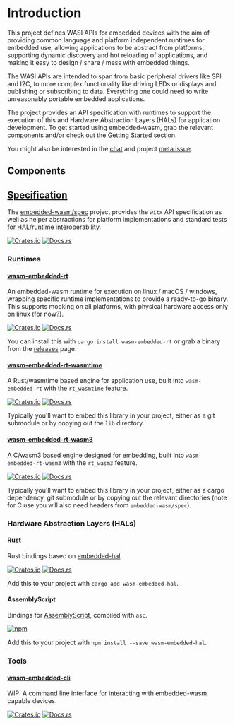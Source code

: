 # Introduction

This project defines WASI APIs for embedded devices with the aim of providing common language and platform independent runtimes for embedded use, allowing applications to be abstract from platforms, supporting dynamic discovery and hot reloading of applications, and making it easy to design / share / mess with embedded things.

The WASI APIs are intended to span from basic peripheral drivers like SPI and I2C, to more complex functionality like driving LEDs or displays and publishing or subscribing to data. Everything one could need to write unreasonably portable embedded applications.

The project provides an API specification with runtimes to support the execution of this and Hardware Abstraction Layers (HALs) for application development. To get started using embedded-wasm, grab the relevant components and/or check out the [Getting Started](./02-getting-started) section.

You might also be interested in the [chat](https://app.element.io/#/room/#wasm-embedded:matrix.org) and project [meta issue](https://github.com/embedded-wasm/spec/issues/2).


## Components

## [Specification](https://github.com/embedded-wasm/spec)

The [embedded-wasm/spec](https://github.com/embedded-wasm/spec) project provides the `witx` API specification as well as helper abstractions for platform implementations and standard tests for HAL/runtime interoperability.

[![Crates.io](https://img.shields.io/crates/v/wasm-embedded-spec.svg)](https://crates.io/crates/wasm-embedded-spec)
[![Docs.rs](https://docs.rs/wasm-embedded-spec/badge.svg)](https://docs.rs/wasm-embedded-spec)


### Runtimes

#### [wasm-embedded-rt](https://github.com/embedded-wasm/rt)

An embedded-wasm runtime for execution on linux / macOS / windows, wrapping specific runtime implementations to provide a ready-to-go binary. This supports mocking on all platforms, with physical hardware access only on linux (for now?).

[![Crates.io](https://img.shields.io/crates/v/wasm-embedded-rt.svg)](https://crates.io/crates/wasm-embedded-rt)
[![Docs.rs](https://docs.rs/wasm-embedded-rt/badge.svg)](https://docs.rs/wasm-embedded-rt)

You can install this with `cargo install wasm-embedded-rt` or grab a binary from the [releases](https://github.com/embedded-wasm/rt/releases/latest) page.


#### [wasm-embedded-rt-wasmtime](https://github.com/embedded-wasm/rt_wasmtime)

A Rust/wasmtime based engine for application use, built into `wasm-embedded-rt` with the `rt_wasmtime` feature.

[![Crates.io](https://img.shields.io/crates/v/wasm-embedded-rt-wasmtime.svg)](https://crates.io/crates/wasm-embedded-rt-wasmtime)
[![Docs.rs](https://docs.rs/wasm-embedded-rt-wasmtime/badge.svg)](https://docs.rs/wasm-embedded-rt-wasmtime)

Typically you'll want to embed this library in your project, either as a git submodule or by copying out the `lib` directory.


#### [wasm-embedded-rt-wasm3](https://github.com/embedded-wasm/rt_wasm3)

A C/wasm3 based engine designed for embedding, built into `wasm-embedded-rt-wasm3` with the `rt_wasm3` feature.

[![Crates.io](https://img.shields.io/crates/v/wasm-embedded-rt-wasm3.svg)](https://crates.io/crates/wasm-embedded-rt-wasm3)
[![Docs.rs](https://docs.rs/wasm-embedded-rt-wasm3/badge.svg)](https://docs.rs/wasm-embedded-rt-wasm3)

Typically you'll want to embed this library in your project, either as a cargo dependency, git submodule or by copying out the relevant directories (note for C use you will also need headers from `embedded-wasm/spec`).


### Hardware Abstraction Layers (HALs)

#### Rust

Rust bindings based on [embedded-hal](https://github.com/rust-embedded/embedded-hal).

[![Crates.io](https://img.shields.io/crates/v/wasm-embedded-hal.svg)](https://crates.io/crates/wasm-embedded-hal)
[![Docs.rs](https://docs.rs/wasm-embedded-hal/badge.svg)](https://docs.rs/wasm-embedded-hal)

Add this to your project with `cargo add wasm-embedded-hal`.

#### AssemblyScript

Bindings for [AssemblyScript](https://www.assemblyscript.org), compiled with `asc`.

[![npm](https://img.shields.io/npm/v/wasm-embedded-hal)](https://npmjs.com/package/wasm-embedded-hal)

Add this to your project with `npm install --save wasm-embedded-hal`.

### Tools

#### [wasm-embedded-cli]()

WIP: A command line interface for interacting with embedded-wasm capable devices.

[![Crates.io](https://img.shields.io/crates/v/wasm-embedded-cli.svg)](https://crates.io/crates/wasm-embedded-cli)
[![Docs.rs](https://docs.rs/wasm-embedded-cli/badge.svg)](https://docs.rs/wasm-embedded-cli)

